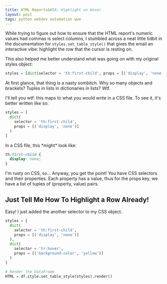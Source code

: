 ```yaml
---
title: HTML Reports&#58; Highlight on Hover
layout: post
tags: python webdev automation wwe
---
```


While trying to figure out how to ensure that the HTML report's numeric values
had commas is select columns, I stumbled across a neat little tidbit in the
documentation for `styles.set_table_style()` that gives the email an interactive
vibe: highlight the row that the cursor is resting on.  

This also helped me better understand what was going on with my original
styles object:

```python
styles = [dict(selector = 'th:first-child', props = [('display', 'none')])]
```

At first glance, that thing is a nasty sombitch. Why so many objects and brackets? Tuples
in lists in dictionaries in lists? Wtf.

I'll tell you wtf: this maps to what you would write in a CSS file. To see it, it's 
better written like so:

```python
styles = [
  dict(
    selector = 'th:first-child', 
    props = [('display', 'none')]
  )
]
```

In a CSS file, this \*might\* look like:

```css
th:first-child {
  display: none;
}
```

I'm rusty on CSS, so... Anyway, you get the point! You have CSS selectors and their properties. Each property
has a value, thus for the props key, we have a list of tuples of (property, value) pairs.

## Just Tell Me How To Highlight a Row Already!
Easy! I just added the another selector to my CSS object.

```python
styles = [
  dict(
    selector = 'th:first-child', 
    props = [('display', 'none')]
  ),
  dict(
    selector = 'tr:hover',
    props = [('background-color', 'yellow')]
  )
]

# Render the DataFrame
HTML = df.style.set_table_style(styles).render()
```

